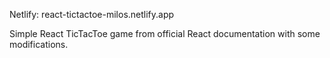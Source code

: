 
Netlify: react-tictactoe-milos.netlify.app

Simple React TicTacToe game from official React documentation with some modifications.
